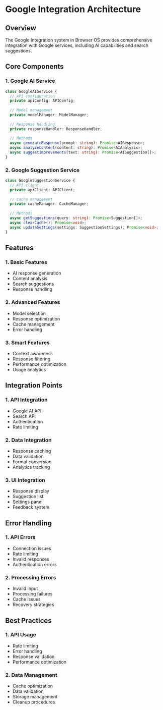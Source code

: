 # Google Integration Architecture

## Overview
The Google Integration system in Browser OS provides comprehensive integration with Google services, including AI capabilities and search suggestions.

## Core Components

### 1. Google AI Service
```typescript
class GoogleAIService {
  // API configuration
  private apiConfig: APIConfig;
  
  // Model management
  private modelManager: ModelManager;
  
  // Response handling
  private responseHandler: ResponseHandler;
  
  // Methods
  async generateResponse(prompt: string): Promise<AIResponse>;
  async analyzeContent(content: string): Promise<AIAnalysis>;
  async suggestImprovements(text: string): Promise<AISuggestion[]>;
}
```

### 2. Google Suggestion Service
```typescript
class GoogleSuggestionService {
  // API client
  private apiClient: APIClient;
  
  // Cache management
  private cacheManager: CacheManager;
  
  // Methods
  async getSuggestions(query: string): Promise<Suggestion[]>;
  async clearCache(): Promise<void>;
  async updateSettings(settings: SuggestionSettings): Promise<void>;
}
```

## Features

### 1. Basic Features
- AI response generation
- Content analysis
- Search suggestions
- Response handling

### 2. Advanced Features
- Model selection
- Response optimization
- Cache management
- Error handling

### 3. Smart Features
- Context awareness
- Response filtering
- Performance optimization
- Usage analytics

## Integration Points

### 1. API Integration
- Google AI API
- Search API
- Authentication
- Rate limiting

### 2. Data Integration
- Response caching
- Data validation
- Format conversion
- Analytics tracking

### 3. UI Integration
- Response display
- Suggestion list
- Settings panel
- Feedback system

## Error Handling

### 1. API Errors
- Connection issues
- Rate limiting
- Invalid responses
- Authentication errors

### 2. Processing Errors
- Invalid input
- Processing failures
- Cache issues
- Recovery strategies

## Best Practices

### 1. API Usage
- Rate limiting
- Error handling
- Response validation
- Performance optimization

### 2. Data Management
- Cache optimization
- Data validation
- Storage management
- Cleanup procedures 